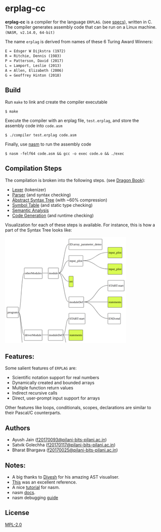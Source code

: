 # erplag-cc

**erplag-cc** is a compiler for the language `ERPLAG`. (see [specs](erplag_specs.pdf)), written in C. The compiler generates assembly code that can be run on a Linux machine. `(NASM, v2.14.0, 64-bit)`

The name `erplag` is derived from names of these 6 Turing Award Winners:

```
E = Edsger W Dijkstra (1972)
R = Ritchie, Dennis (1983)
P = Patterson, David (2017)
L = Lamport, Leslie (2013)
A = Allen, Elizabeth (2006)
G = Geoffrey Hinton (2018)
```

## Build

Run `make` to link and create the compiler executable
```
$ make
```
Execute the compiler with an erplag file, `test.erplag`, and store the assembly code into `code.asm`  
```
$ ./compiler test.erplag code.asm
```
Finally, use [nasm](https://www.nasm.us/pub/nasm/releasebuilds/?C=M;O=D) to run the assembly code
```
$ nasm -felf64 code.asm && gcc -o exec code.o && ./exec
```

## Compilation Steps

The compilation is broken into the following steps. (see [Dragon Book](https://en.wikipedia.org/wiki/Compilers:_Principles,_Techniques,_and_Tools)):

* [Lexer](lexer.c) (tokenizer)
* [Parser](parser.c) (and syntax checking)
* [Abstract Syntax Tree](ast.c) (with ~60% compression)
* [Symbol Table](symbol_table.c) (and static type checking)
* [Semantic Analysis](semantic_analyser.c)
* [Code Generation](code_gen.c) (and runtime checking)

Visualization for each of these steps is available. For instance, this is how a part of the Syntax Tree looks like:

<img src="https://github.com/7vik/erplag-cc/blob/master/ast_visual.png" width="400" height="350">

## Features:

Some salient features of `ERPLAG` are:
- Scientific notation support for real numbers
- Dynamically created and bounded arrays
- Multiple function return values 
- Indirect recursive calls
- Direct, user-prompt input support for arrays

Other features like loops, conditionals, scopes, declarations are similar to their Pascal/C counterparts.

## Authors

* Ayush Jain (<f20170093@pilani-bits-pilani.ac.in>)
* Satvik Golechha (<f20170117@pilani-bits-pilani.ac.in>)
* Bharat Bhargava (<f20170025@pilani-bits-pilani.ac.in>)

## Notes:

- A big thanks to [Divesh](https://github.com/diveshuttam) for his amazing AST visualiser.
- [This](https://www.cs.cmu.edu/~aplatzer/course/Compilers/waitegoos.pdf) was an excellent reference.
- A nice [tutorial](https://cs.lmu.edu/~ray/notes/nasmtutorial/) for nasm.
- nasm [docs](https://www.nasm.us/doc/).
- nasm debugging [guide](https://www.cs.umb.edu/~cheungr/cs341/Using_gdb_for_Assembly.pdf)

## License
[MPL-2.0](https://github.com/7vik/erplag-cc/blob/master/LICENSE)
